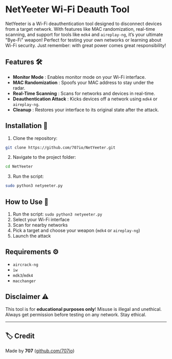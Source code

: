 # NetYeeter Wi-Fi Deauth Tool 

NetYeeter is a Wi-Fi deauthentication tool designed to disconnect devices from a target network. With features like MAC randomization, real-time scanning, and support for tools like `mdk4` and `aireplay-ng`, it’s your ultimate "Bye-Fi" weapon! Perfect for testing your own networks or learning about Wi-Fi security. Just remember: with great power comes great responsibility!

## Features 🛠️
- **Monitor Mode** : Enables monitor mode on your Wi-Fi interface.
- **MAC Randomization** : Spoofs your MAC address to stay under the radar.
- **Real-Time Scanning** : Scans for networks and devices in real-time.
- **Deauthentication Attack** : Kicks devices off a network using `mdk4` or `aireplay-ng`.
- **Cleanup** : Restores your interface to its original state after the attack.

## Installation 💾
1. Clone the repository:
```bash
git clone https://github.com/707io/NetYeeter.git
```
2. Navigate to the project folder:
```bash
cd NetYeeter
```
3. Run the script:
```bash
sudo python3 netyeeter.py
```

## How to Use 🚀
1. Run the script: `sudo python3 netyeeter.py` 
2. Select your Wi-Fi interface
3. Scan for nearby networks
4. Pick a target and choose your weapon (`mdk4` or `aireplay-ng`)
5. Launch the attack

## Requirements ⚙️
- `aircrack-ng` 
- `iw` 
- `mdk3`/`mdk4` 
- `macchanger` 

## Disclaimer ⚠️
This tool is for **educational purposes only**! Misuse is illegal and unethical. Always get permission before testing on any network. Stay ethical.

---

## 🏷️ Credit

Made by **707** ([github.com/707io](https://github.com/707io))


